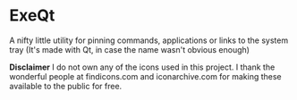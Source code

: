 # ExeQt
A nifty little utility for pinning commands, applications or links to the system tray (It's made with Qt, in case the name wasn't obvious enough)

**Disclaimer**
I do not own any of the icons used in this project. I thank the wonderful people at findicons.com and iconarchive.com for making these available to the public for free.
